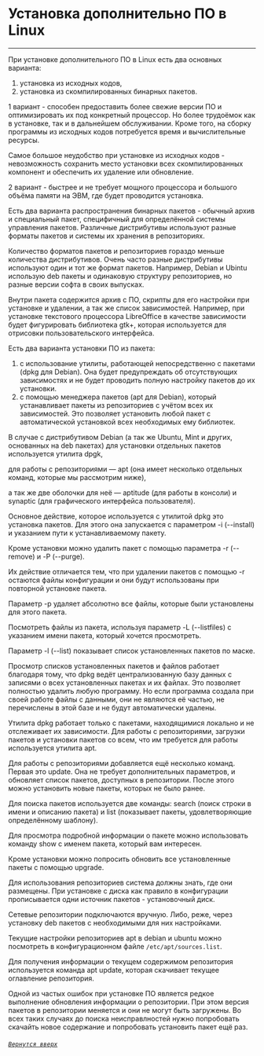 # Установка дополнительно ПО в Linux

***

При установке дополнительного ПО в Linux есть два основных варианта:

1. установка из исходных кодов,
1. установка из скомпилированных бинарных пакетов.

1 вариант - способен предоставить более свежие версии ПО и оптимизировать их под конкретный процессор. Но более трудоёмок как в установке, так и в дальнейшем обслуживании.
Кроме того, на сборку программы из исходных кодов потребуется время и вычислительные ресурсы.

Самое большое неудобство при установке из исходных кодов - невозможность сохранить место установки всех скомпилированных компонент и обеспечить их удаление или обновление.

2 вариант - быстрее и не требует мощного процессора и большого объёма памяти на ЭВМ, где будет проводится установка.

Есть два варианта распространения бинарных пакетов - обычный архив и специальный пакет, специфичный для определённой системы управления пакетов. Различные дистрибутивы используют разные форматы пакетов и системы их хранения в репозиториях.

Количество форматов пакетов и репозиториев гораздо меньше количества дистрибутивов. Очень часто разные дистрибутивы используют один и тот же формат пакетов. Например, Debian и Ubintu использую deb пакеты и одинаковую структуру репозиториев, но разные версии софта в своих выпусках.

Внутри пакета содержится архив с ПО, скрипты для его настройки при установке и удалении, а так же список зависимостей. Например, при установке текстового процессора LibreOffice в качестве зависимости будет фигурировать библиотека gtk+, которая используется для отрисовки пользовательского интерфейса.

Есть два варианта установки ПО из пакета:

1. с использование утилиты, работающей непосредственно с пакетами (dpkg для Debian). Она будет предупреждать об отсутствующих зависимостях и не будет проводить полную настройку пакетов до их установки.
2. с помощью менеджера пакетов (apt для Debian), который устанавливает пакеты из репозиториев с учётом всех их зависимостей. Это позволяет установить любой пакет с автоматической установкой всех необходимых ему библиотек.

В случае с дистрибутивом Debian (а так же Ubuntu, Mint и других, основанных на deb пакетах) для установки отдельных пакетов используется утилита dpgk, 

для работы с репозиториями — apt (она имеет несколько отдельных команд, которые мы рассмотрим ниже), 

а так же две оболочки для неё — aptitude (для работы в консоли) и synaptic (для графического интерфейса пользователя).

Основное действие, которое используется с утилитой dpkg это установка пакетов. Для этого она запускается с параметром -i (--install) и указанием пути к устанавливаемому пакету.

Кроме установки можно удалить пакет с помощью параметра -r (--remove) и -P (--purge). 

Их действие отличается тем, что при удалении пакетов с помощью -r остаются файлы конфигурации и они будут использованы при повторной установке пакета. 

Параметр -p удаляет абсолютно все файлы, которые были установлены для этого пакета.

Посмотреть файлы из пакета, используя параметр -L (--listfiles) с указанием имени пакета, который хочется просмотреть.

Параметр -l (--list) показывает список установленных пакетов по маске.

Просмотр списков установленных пакетов и файлов работает благодаря тому, что dpkg ведёт централизованную базу данных с записями о всех установленных пакетах и их файлах. Это позволяет полностью удалить любую программу. Но если программа создала при своей работе файлы с данными, они не являются её частью, не перечислены в этой базе и не будут автоматически удалены.

Утилита dpkg работает только с пакетами, находящимися локально и не отслеживает их зависимости. Для работы с репозиториями, загрузки пакетов и установки пакетов со всем, что им требуется для работы используется утилита apt.

Для работы с репозиториями добавляется ещё несколько команд. Первая это update. Она не требует дополнительных параметров, и обновляет список пакетов, доступных в репозитории. После этого можно установить новые пакеты, которых не было ранее. 

Для поиска пакетов используется две команды: search (поиск строки в имени и описанию пакета) и list (показывает пакеты, удовлетворяющие определённому шаблону). 

Для просмотра подробной информации о пакете можно использовать команду show c именем пакета, который вам интересен.

Кроме установки можно попросить обновить все установленные пакеты с помощью upgrade. 

Для использования репозиториев система должны знать, где они размещены. При установке с диска как правило в конфигурации прописывается одни источник пакетов - установочный диск.

Сетевые репозитории подключаются вручную. Либо, реже, через установку deb пакетов с необходимыми для них настройками.

Текущие настройки репозиториев apt в debian и ubuntu можно посмотреть в конфигурационном файле `/etc/apt/sources.list`.

Для получения информации о текущем содержимом репозитория используется команда apt update, которая скачивает текущее оглавление репозитория.

Одной из частых ошибок при установке ПО является редкое выполнение обновления информации о репозитории. При этом версия пакетов в репозитории меняется и они не могут быть загружены. Во всех таких случаях до поиска неисправлностей нужно попробовать скачайть новое содержание и попробовать установить пакет ещё раз.

###### [`Вернутся вверх`](https://github.com/Shin0kari/System-administration/new/main/lections#%D1%83%D1%81%D1%82%D0%B0%D0%BD%D0%BE%D0%B2%D0%BA%D0%B0-%D0%B4%D0%BE%D0%BF%D0%BE%D0%BB%D0%BD%D0%B8%D1%82%D0%B5%D0%BB%D1%8C%D0%BD%D0%BE-%D0%BF%D0%BE-%D0%B2-linux)
